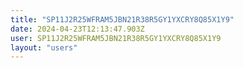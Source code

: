 ```yaml
---
title: "SP11J2R25WFRAM5JBN21R38R5GY1YXCRY8Q85X1Y9"
date: 2024-04-23T12:13:47.903Z
user: SP11J2R25WFRAM5JBN21R38R5GY1YXCRY8Q85X1Y9
layout: "users"
---
```

    